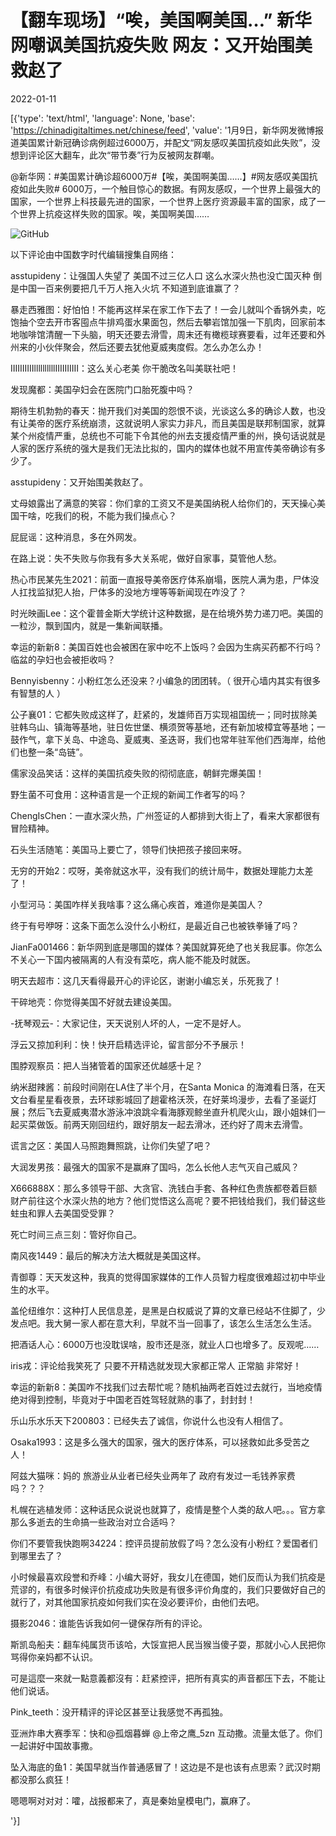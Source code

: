 # 【翻车现场】“唉，美国啊美国…” 新华网嘲讽美国抗疫失败  网友：又开始围美救赵了

2022-01-11

[{'type': 'text/html', 'language': None, 'base': 'https://chinadigitaltimes.net/chinese/feed', 'value': '1月9日，新华网发微博报道美国累计新冠确诊病例超过6000万，并配文“网友感叹美国抗疫如此失败”，没想到评论区大翻车，此次“带节奏”行为反被网友群嘲。



@新华网：#美国累计确诊超6000万#【唉，美国啊美国&#8230;&#8230;】#网友感叹美国抗疫如此失败# 6000万，一个触目惊心的数据。有网友感叹，一个世界上最强大的国家，一个世界上科技最先进的国家，一个世界上医疗资源最丰富的国家，成了一个世界上抗疫这样失败的国家。唉，美国啊美国……



![GitHub](https://chinadigitaltimes.net/chinese/files/2022/01/新华网.png)

以下评论由中国数字时代编辑搜集自网络：



asstupideny：让强国人失望了 美国不过三亿人口 这么水深火热也没亡国灭种 倒是中国一百来例要把几千万人拖入火坑 不知道到底谁赢了？

暴走西雅图：好怕怕！不能再这样呆在家工作下去了！一会儿就叫个香锅外卖，吃饱抽个空去开市客囤点牛排鸡蛋水果面包，然后去攀岩馆加强一下肌肉，回家前本地咖啡馆清醒一下头脑，明天还要去滑雪，周末还有橄榄球赛要看，过年还要和外州来的小伙伴聚会，然后还要去犹他夏威夷度假。怎么办怎么办！

IIIIIIIIIIllllllllllIIIIIIIIII：这么关心老美 你干脆改名叫美联社吧！

发现魔都：美国孕妇会在医院门口胎死腹中吗？

期待生机勃勃的春天：抛开我们对美国的怨恨不谈，光谈这么多的确诊人数，也没有让美帝的医疗系统崩溃，这就说明人家实力非凡，而且美国是联邦制国家，就算某个州疫情严重，总统也不可能下令其他的州去支援疫情严重的州，换句话说就是人家的医疗系统的强大是我们无法比拟的，国内的媒体也就不用宣传美帝确诊有多少了。

asstupideny：又开始围美救赵了。

丈母娘露出了满意的笑容：你们拿的工资又不是美国纳税人给你们的，天天操心美国干啥，吃我们的税，不能为我们操点心？

屁屁谣：这种消息，多在外网发。

在路上说：失不失败与你我有多大关系呢，做好自家事，莫管他人愁。

热心市民某先生2021：前面一直报导美帝医疗体系崩塌，医院人满为患，尸体没人扛找监狱犯人抬，尸体多的没地方埋等等新闻现在咋没了？

时光映画Lee：这个霍普金斯大学统计这种数据，是在给境外势力递刀吧。美国的一粒沙，飘到国内，就是一集新闻联播。

幸运的新新8：美国百姓也会被困在家中吃不上饭吗？会因为生病买药都不行吗？临盆的孕妇也会被拒收吗？

Bennyisbenny：小粉红怎么还没来？小编急的团团转。（ 很开心墙内其实有很多有智慧的人 ）

公子襄01：它都失败成这样了，赶紧的，发雄师百万实现祖国统一；同时拔除美驻韩乌山、镇海等基地，驻日佐世堡、横须贺等基地，还有新加坡樟宜等基地；一鼓作气，拿下关岛、中途岛、夏威夷、圣迭哥，我们也常年驻军他们西海岸，给他们也整一条“岛链”。

儒家没品笑话：这样的美国抗疫失败的彻彻底底，朝鲜完爆美国！

野生菌不可食用：这种语言是一个正规的新闻工作者写的吗？

ChengIsChen：一直水深火热，广州签证的人都排到大街上了，看来大家都很有冒险精神。

石头生活随笔：美国马上要亡了，领导们快把孩子接回来呀。

无穷的开始2：哎呀，美帝就这水平，没有我们的统计局牛，数据处理能力太差了！

小型河马：美国咋样关我啥事？这么痛心疾首，难道你是美国人？

终于有号咿呀：这条下面怎么没什么小粉红，是最近自己也被铁拳锤了吗？

JianFa001466：新华网到底是哪国的媒体？美国就算死绝了也关我屁事。你怎么不关心一下国内被隔离的人有没有菜吃，病人能不能及时就医。

明天去超市：这几天看得最开心的评论区，谢谢小编忘关，乐死我了！

干碎地壳：你觉得美国不好就去建设美国。

-抚琴观云-：大家记住，天天说别人坏的人，一定不是好人。

浮云又掠加利利：快！快开启精选评论，留言部分不予展示！

围脖观察员：把人当猪管着的国家还优越感十足？

纳米甜辣酱：前段时间刚在LA住了半个月，在Santa Monica 的海滩看日落，在天文台看星星看夜景，去环球影城回了趟霍格沃茨，在好莱坞漫步，去看了圣诞灯展；然后飞去夏威夷潜水游泳冲浪跳伞看海豚观鲸坐直升机爬火山，跟小姐妹们一起买菜做饭。前两天刚回纽约，跟好朋友一起去滑冰，还约好了周末去滑雪。

谎言之区：美国人马照跑舞照跳，让你们失望了吧？

大润发男孩：最强大的国家不是赢麻了国吗，怎么长他人志气灭自己威风？

X666888X：那么多领导干部、大贪官、洗钱白手套、各种红色贵族都卷着巨额财产前往这个水深火热的地方？他们觉悟这么高呢？要不把钱给我们，我们替这些蛀虫和罪人去美国受受罪？

死亡时间三点三刻：管好你自己。

南风夜1449：最后的解决方法大概就是美国这样。

青御尊：天天发这种，我真的觉得国家媒体的工作人员智力程度很难超过初中毕业生的水平。

盖伦纽维尔：这种打人民信息差，是黑是白权威说了算的文章已经站不住脚了，少发点吧。我大舅一家人都在意大利，早就不当一回事了，该怎么生活怎么生活。

把酒话人心：6000万也没耽误啥，股市还是涨，就业人口也增多了。反观呢……

iris戎：评论给我笑死了 只要不开精选就发现大家都正常人 正常脑 非常好！

幸运的新新8：美国咋不找我们过去帮忙呢？随机抽两老百姓过去就行，当地疫情绝对得到控制，毕竟对于中国老百姓驾轻就熟的事了，封封封！

乐山乐水乐天下200803：已经失去了诚信，你说什么也没有人相信了。

Osaka1993：这是多么强大的国家，强大的医疗体系，可以拯救如此多受苦之人！

阿兹大猫咪：妈的 旅游业从业者已经失业两年了 政府有发过一毛钱养家费吗？？？

札幌在逃植发师：这种话民众说说也就算了，疫情是整个人类的敌人吧。。。官方拿那么多逝去的生命搞一些政治对立合适吗？

你们不要管我快跑啊34224：控评员提前放假了吗？怎么没有小粉红？爱国者们到哪里去了？

小时候最喜欢段誉和乔峰：小编大哥好，我女儿在德国，她们反而认为我们抗疫是荒谬的，有很多时候评价抗疫成功失败是有很多评价角度的，我们只要做好自己的就行了，对其他国家抗疫如何我们实在没必要评价，由他们去吧。

摄影2046：谁能告诉我如何一键保存所有的评论。

斯凯岛船夫：翻车纯属货币该哈，大馁宣把人民当猴当傻子耍，那就小心人民把你骂得你亲妈都不认识。

可是這麼一來就一點意義都沒有：赶紧控评，把所有真实的声音都压下去，不能让他们说话。

Pink_teeth：没开精评的评论区甚至让我感觉不再孤独。

亚洲炸串大赛季军：快和@孤烟暮蝉 @上帝之鹰_5zn 互动撒。流量太低了。你们一起讲好中国故事撒。

坠入海底的鱼1：美国早就当作普通感冒了！这边是不是也该有点思索？武汉时期都没那么疯狂！

嗯嗯啊对对对：嚯，战报都来了，真是秦始皇模电门，赢麻了。

'}]